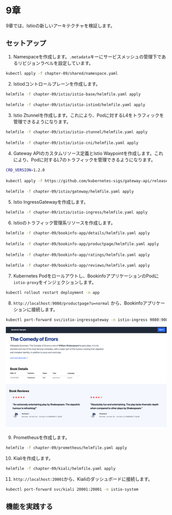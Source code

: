 # 9章

9章では、Istioの新しいアーキテクチャを検証します。

## セットアップ

1. Namespaceを作成します。`.metadata`キーにサービスメッシュの管理下であるリビジョンラベルを設定しています。

```bash
kubectl apply -f chapter-09/shared/namespace.yaml
```

2. Istiodコントロールプレーンを作成します。

```bash
helmfile -f chapter-09/istio/istio-base/helmfile.yaml apply

helmfile -f chapter-09/istio/istio-istiod/helmfile.yaml apply
```

3. Istio Ztunnelを作成します。これにより、Podに対するL4をトラフィックを管理できるようになります。

```bash
helmfile -f chapter-09/istio/istio-ztunnel/helmfile.yaml apply

helmfile -f chapter-09/istio/istio-cni/helmfile.yaml apply
```

4. Gateway APIのカスタムリソース定義とIstio Waypointを作成します。これにより、Podに対するL7のトラフィックを管理できるようになります。

```bash
CRD_VERSION=1.2.0

kubectl apply -f https://github.com/kubernetes-sigs/gateway-api/releases/download/v${CRD_VERSION}/standard-install.yaml

helmfile -f chapter-09/istio/gateway/helmfile.yaml apply
```

5. Istio IngressGatewayを作成します。

```bash
helmfile -f chapter-09/istio/istio-ingress/helmfile.yaml apply
```

6. Istioのトラフィック管理系リソースを作成します。

```bash
helmfile -f chapter-09/bookinfo-app/details/helmfile.yaml apply

helmfile -f chapter-09/bookinfo-app/productpage/helmfile.yaml apply

helmfile -f chapter-09/bookinfo-app/ratings/helmfile.yaml apply

helmfile -f chapter-09/bookinfo-app/reviews/helmfile.yaml apply
```

7. Kubernetes Podをロールアウトし、BookinfoアプリケーションのPodに`istio-proxy`をインジェクションします。

```bash
kubectl rollout restart deployment -n app
```

8. `http://localhost:9080/productpage?u=normal` から、Bookinfoアプリケーションに接続します。

```bash
kubectl port-forward svc/istio-ingressgateway -n istio-ingress 9080:9080
```

![bookinfo_productpage](../images/bookinfo_productpage.png)

9. Prometheusを作成します。

```bash
helmfile -f chapter-09/prometheus/helmfile.yaml apply
```

10. Kialiを作成します。

```bash
helmfile -f chapter-09/kiali/helmfile.yaml apply
```

11. `http://localhost:20001`から、Kialiのダッシュボードに接続します。

```bash
kubectl port-forward svc/kiali 20001:20001 -n istio-system
```

## 機能を実践する

